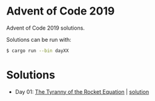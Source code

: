 # Advent of Code 2019

Advent of Code 2019 solutions.

Solutions can be run with:
```bash
$ cargo run --bin dayXX
```

# Solutions

- Day 01: [The Tyranny of the Rocket Equation](https://adventofcode.com/2019/day/1) | [solution](./src/bin/day01.rs)
